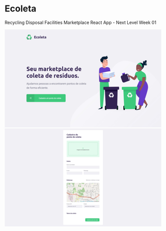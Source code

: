 # Ecoleta

Recycling Disposal Facilities Marketplace React App - Next Level Week 01

![Ecoleta Home](./img/home.jpg)
![Ecoleta Point Create](./img/point-create.jpg)
